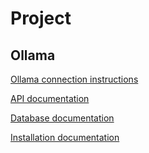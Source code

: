 # Project

## Ollama

[Ollama connection instructions](docs/how_to_communicatie_with_ollama.md)

[API documentation](docs/api.md)

[Database documentation](docs/database.md)

[Installation documentation](docs/installation_instructions.md)
